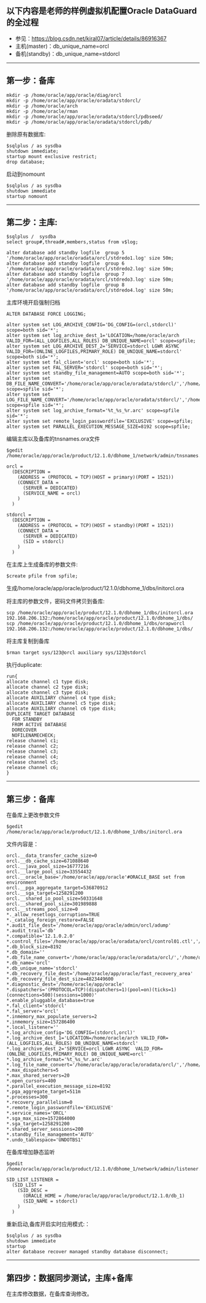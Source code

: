 ## 以下内容是老师的样例虚拟机配置Oracle DataGuard的全过程
- 参见：https://blog.csdn.net/kiral07/article/details/86916367
- 主机(master)：db_unique_name=orcl
- 备机(standby)：db_unique_name=stdorcl 
-----------------------------------------------------------------
第一步：备库
-----------------------------------------------------------------
```
mkdir -p /home/oracle/app/oracle/diag/orcl
mkdir -p /home/oracle/app/oracle/oradata/stdorcl/
mkdir -p /home/oracle/arch
mkdir -p /home/oracle/rman
mkdir -p /home/oracle/app/oracle/oradata/stdorcl/pdbseed/
mkdir -p /home/oracle/app/oracle/oradata/stdorcl/pdb/
```
删除原有数据库:
```
$sqlplus / as sysdba
shutdown immediate;
startup mount exclusive restrict;
drop database;
```
启动到nomount
```
$sqlplus / as sysdba
shutdown immediate
startup nomount
```


-----------------------------------------------------------------
第二步：主库:
-----------------------------------------------------------------
```
$sqlplus /  sysdba
select group#,thread#,members,status from v$log;

alter database add standby logfile  group 5 '/home/oracle/app/oracle/oradata/orcl/stdredo1.log' size 50m;
alter database add standby logfile  group 6 '/home/oracle/app/oracle/oradata/orcl/stdredo2.log' size 50m;
alter database add standby logfile  group 7 '/home/oracle/app/oracle/oradata/orcl/stdredo3.log' size 50m;
alter database add standby logfile  group 8 '/home/oracle/app/oracle/oradata/orcl/stdredo4.log' size 50m;
```

主库环境开启强制归档
```
ALTER DATABASE FORCE LOGGING;

alter system set LOG_ARCHIVE_CONFIG='DG_CONFIG=(orcl,stdorcl)' scope=both sid='*';         
alter system set log_archive_dest_1='LOCATION=/home/oracle/arch VALID_FOR=(ALL_LOGFILES,ALL_ROLES) DB_UNIQUE_NAME=orcl' scope=spfile;
alter system set LOG_ARCHIVE_DEST_2='SERVICE=stdorcl LGWR ASYNC  VALID_FOR=(ONLINE_LOGFILES,PRIMARY_ROLE) DB_UNIQUE_NAME=stdorcl' scope=both sid='*';
alter system set fal_client='orcl' scope=both sid='*';    
alter system set FAL_SERVER='stdorcl' scope=both sid='*';  
alter system set standby_file_management=AUTO scope=both sid='*';
alter system set DB_FILE_NAME_CONVERT='/home/oracle/app/oracle/oradata/stdorcl/','/home/oracle/app/oracle/oradata/orcl/' scope=spfile sid='*';  
alter system set LOG_FILE_NAME_CONVERT='/home/oracle/app/oracle/oradata/stdorcl/','/home/oracle/app/oracle/oradata/orcl/' scope=spfile sid='*';
alter system set log_archive_format='%t_%s_%r.arc' scope=spfile sid='*';
alter system set remote_login_passwordfile='EXCLUSIVE' scope=spfile;
alter system set PARALLEL_EXECUTION_MESSAGE_SIZE=8192 scope=spfile;
```

编辑主库以及备库的tnsnames.ora文件
```
$gedit /home/oracle/app/oracle/product/12.1.0/dbhome_1/network/admin/tnsnames.ora

orcl =
  (DESCRIPTION =
    (ADDRESS = (PROTOCOL = TCP)(HOST = primary)(PORT = 1521))  
    (CONNECT_DATA =
      (SERVER = DEDICATED)
      (SERVICE_NAME = orcl)
    )
  )

stdorcl =
  (DESCRIPTION =
    (ADDRESS = (PROTOCOL = TCP)(HOST = standby)(PORT = 1521))
    (CONNECT_DATA =
      (SERVER = DEDICATED)
      (SID = stdorcl)
    )
  )
```
在主库上生成备库的参数文件:
```
$create pfile from spfile;
```
生成/home/oracle/app/oracle/product/12.1.0/dbhome_1/dbs/initorcl.ora

将主库的参数文件，密码文件拷贝到备库:
```
scp /home/oracle/app/oracle/product/12.1.0/dbhome_1/dbs/initorcl.ora 192.168.206.132:/home/oracle/app/oracle/product/12.1.0/dbhome_1/dbs/
scp /home/oracle/app/oracle/product/12.1.0/dbhome_1/dbs/orapworcl 192.168.206.132:/home/oracle/app/oracle/product/12.1.0/dbhome_1/dbs/
```

将主库复制到备库
```
$rman target sys/123@orcl auxiliary sys/123@stdorcl
```
执行duplicate:
```
run{ 
allocate channel c1 type disk;
allocate channel c2 type disk;
allocate channel c3 type disk;
allocate AUXILIARY channel c4 type disk;
allocate AUXILIARY channel c5 type disk;
allocate AUXILIARY channel c6 type disk;
DUPLICATE TARGET DATABASE
  FOR STANDBY
  FROM ACTIVE DATABASE
  DORECOVER
  NOFILENAMECHECK;
release channel c1;
release channel c2;
release channel c3;
release channel c4;
release channel c5;
release channel c6;
}
```

-----------------------------------------------------------------
第三步：备库
-----------------------------------------------------------------
在备库上更改参数文件
```
$gedit /home/oracle/app/oracle/product/12.1.0/dbhome_1/dbs/initorcl.ora
```
文件内容是：
```
orcl.__data_transfer_cache_size=0
orcl.__db_cache_size=671088640
orcl.__java_pool_size=16777216
orcl.__large_pool_size=33554432
orcl.__oracle_base='/home/oracle/app/oracle'#ORACLE_BASE set from environment
orcl.__pga_aggregate_target=536870912
orcl.__sga_target=1258291200
orcl.__shared_io_pool_size=50331648
orcl.__shared_pool_size=301989888
orcl.__streams_pool_size=0
*._allow_resetlogs_corruption=TRUE
*._catalog_foreign_restore=FALSE
*.audit_file_dest='/home/oracle/app/oracle/admin/orcl/adump'
*.audit_trail='db'
*.compatible='12.1.0.2.0'
*.control_files='/home/oracle/app/oracle/oradata/orcl/control01.ctl','/home/oracle/app/oracle/fast_recovery_area/orcl/control02.ctl','/home/oracle/app/oracle/fast_recovery_area/orcl/control03.ctl'
*.db_block_size=8192
*.db_domain=''
*.db_file_name_convert='/home/oracle/app/oracle/oradata/orcl/','/home/oracle/app/oracle/oradata/stdorcl/'
*.db_name='orcl'
*.db_unique_name='stdorcl'
*.db_recovery_file_dest='/home/oracle/app/oracle/fast_recovery_area'
*.db_recovery_file_dest_size=4823449600
*.diagnostic_dest='/home/oracle/app/oracle'
*.dispatchers='(PROTOCOL=TCP)(dispatchers=1)(pool=on)(ticks=1)(connections=500)(sessions=1000)'
*.enable_pluggable_database=true
*.fal_client='stdorcl'
*.fal_server='orcl'
*.inmemory_max_populate_servers=2
*.inmemory_size=157286400
*.local_listener=''
*.log_archive_config='DG_CONFIG=(stdorcl,orcl)'
*.log_archive_dest_1='LOCATION=/home/oracle/arch VALID_FOR=(ALL_LOGFILES,ALL_ROLES) DB_UNIQUE_NAME=stdorcl'
*.log_archive_dest_2='SERVICE=orcl LGWR ASYNC  VALID_FOR=(ONLINE_LOGFILES,PRIMARY_ROLE) DB_UNIQUE_NAME=orcl'
*.log_archive_format='%t_%s_%r.arc'
*.log_file_name_convert='/home/oracle/app/oracle/oradata/orcl/','/home/oracle/app/oracle/oradata/stdorcl/'
*.max_dispatchers=5
*.max_shared_servers=20
*.open_cursors=400
*.parallel_execution_message_size=8192
*.pga_aggregate_target=511m
*.processes=300
*.recovery_parallelism=0
*.remote_login_passwordfile='EXCLUSIVE'
*.service_names='ORCL'
*.sga_max_size=1572864000
*.sga_target=1258291200
*.shared_server_sessions=200
*.standby_file_management='AUTO'
*.undo_tablespace='UNDOTBS1'
```
在备库增加静态监听
```
$gedit /home/oracle/app/oracle/product/12.1.0/dbhome_1/network/admin/listener.ora
```

```
SID_LIST_LISTENER =
  (SID_LIST =
    (SID_DESC =
      (ORACLE_HOME = /home/oracle/app/oracle/product/12.1.0/db_1)
      (SID_NAME = stdorcl)
    )
  )
```

重新启动,备库开启实时应用模式:：
```
$sqlplus / as sysdba
shutdown immediate
startup
alter database recover managed standby database disconnect;
```



-----------------------------------------------------------------
第四步：数据同步测试，主库+备库
-----------------------------------------------------------------
在主库修改数据，在备库查询修改。
